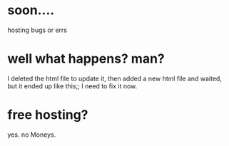 # soon....
hosting bugs or errs 

# well what happens? man?
I deleted the html file to update it, then added a new html file and waited, but it ended up like this;; I need to fix it now. 

# free hosting?
yes. no Moneys.
